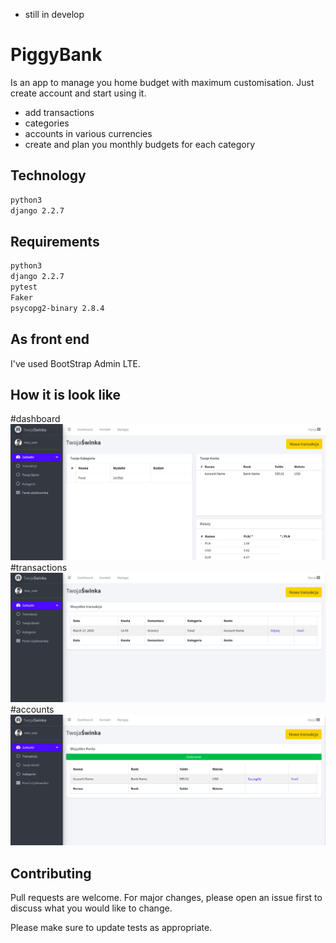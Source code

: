 * still in develop 

# PiggyBank

Is an app to manage you home budget with maximum customisation. Just create account and start using it. 
- add transactions
- categories
- accounts in various currencies
- create and plan you monthly budgets for each category


## Technology


```bash
python3
django 2.2.7
```
## Requirements


```bash
python3
django 2.2.7
pytest
Faker
psycopg2-binary	2.8.4
```

## As front end

I've used BootStrap Admin LTE.

## How it is look like
#dashboard
![dashboard](pics/dashboard.png)
#transactions
![transactions](pics/transactions.png)
#accounts
![accounts](pics/accounts.png)

## Contributing
Pull requests are welcome. For major changes, please open an issue first to discuss what you would like to change.

Please make sure to update tests as appropriate.

